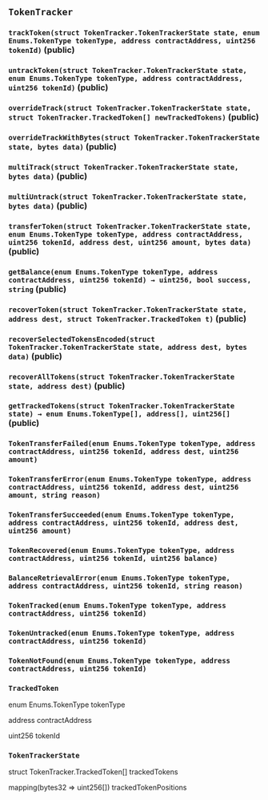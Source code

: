 ## `TokenTracker`






### `trackToken(struct TokenTracker.TokenTrackerState state, enum Enums.TokenType tokenType, address contractAddress, uint256 tokenId)` (public)





### `untrackToken(struct TokenTracker.TokenTrackerState state, enum Enums.TokenType tokenType, address contractAddress, uint256 tokenId)` (public)





### `overrideTrack(struct TokenTracker.TokenTrackerState state, struct TokenTracker.TrackedToken[] newTrackedTokens)` (public)





### `overrideTrackWithBytes(struct TokenTracker.TokenTrackerState state, bytes data)` (public)





### `multiTrack(struct TokenTracker.TokenTrackerState state, bytes data)` (public)





### `multiUntrack(struct TokenTracker.TokenTrackerState state, bytes data)` (public)





### `transferToken(struct TokenTracker.TokenTrackerState state, enum Enums.TokenType tokenType, address contractAddress, uint256 tokenId, address dest, uint256 amount, bytes data)` (public)





### `getBalance(enum Enums.TokenType tokenType, address contractAddress, uint256 tokenId) → uint256, bool success, string` (public)





### `recoverToken(struct TokenTracker.TokenTrackerState state, address dest, struct TokenTracker.TrackedToken t)` (public)





### `recoverSelectedTokensEncoded(struct TokenTracker.TokenTrackerState state, address dest, bytes data)` (public)





### `recoverAllTokens(struct TokenTracker.TokenTrackerState state, address dest)` (public)





### `getTrackedTokens(struct TokenTracker.TokenTrackerState state) → enum Enums.TokenType[], address[], uint256[]` (public)






### `TokenTransferFailed(enum Enums.TokenType tokenType, address contractAddress, uint256 tokenId, address dest, uint256 amount)`





### `TokenTransferError(enum Enums.TokenType tokenType, address contractAddress, uint256 tokenId, address dest, uint256 amount, string reason)`





### `TokenTransferSucceeded(enum Enums.TokenType tokenType, address contractAddress, uint256 tokenId, address dest, uint256 amount)`





### `TokenRecovered(enum Enums.TokenType tokenType, address contractAddress, uint256 tokenId, uint256 balance)`





### `BalanceRetrievalError(enum Enums.TokenType tokenType, address contractAddress, uint256 tokenId, string reason)`





### `TokenTracked(enum Enums.TokenType tokenType, address contractAddress, uint256 tokenId)`





### `TokenUntracked(enum Enums.TokenType tokenType, address contractAddress, uint256 tokenId)`





### `TokenNotFound(enum Enums.TokenType tokenType, address contractAddress, uint256 tokenId)`






### `TrackedToken`


enum Enums.TokenType tokenType


address contractAddress


uint256 tokenId


### `TokenTrackerState`


struct TokenTracker.TrackedToken[] trackedTokens


mapping(bytes32 => uint256[]) trackedTokenPositions



